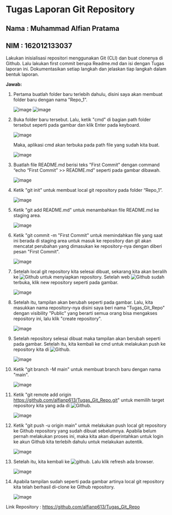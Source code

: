 # Tugas Laporan Git Repository

## Nama : Muhammad Alfian Pratama

## NIM : 162012133037

Lakukan inisialisasi repositori menggunakan Git (CLI) dan buat clonenya di Github. Lalu lakukan first commit berupa Readme.md dan isi dengan Tugas laporan ini. Dokumentasikan setiap langkah dan jelaskan tiap langkah dalam bentuk laporan.

**Jawab:**

1. Pertama buatlah folder baru terlebih dahulu, disini saya akan membuat folder baru dengan nama "Repo_1".

   ![image](https://user-images.githubusercontent.com/72260807/135118997-b461ed79-6429-47f8-b9a0-3058ddd54c34.png)
   ![image](https://user-images.githubusercontent.com/72260807/135119033-1819654a-6821-4207-ae76-a2c55ee67822.png)

2. Buka folder baru tersebut. Lalu, ketik "cmd" di bagian path folder tersebut seperti pada gambar dan klik Enter pada keyboard.

   ![image](https://user-images.githubusercontent.com/72260807/135119227-fe613c85-633a-4bc1-9af1-c797f5da92b5.png)
   
   Maka, aplikasi cmd akan terbuka pada path file yang sudah kita buat.
   
   ![image](https://user-images.githubusercontent.com/72260807/135119429-08dad690-cda8-4610-bcd0-79af79cb5278.png)

3. Buatlah file README.md berisi teks "First Commit" dengan command “echo “First Commit” >>  README.md” seperti pada gambar dibawah.

   ![image](https://user-images.githubusercontent.com/72260807/135119710-8a336793-a69a-4791-a509-70c3c116b7e8.png)

4. Ketik "git init" untuk membuat local git repository pada folder “Repo_1”.

   ![image](https://user-images.githubusercontent.com/72260807/135120257-12d42c17-f3c4-4b30-8a31-63aef11e5384.png)

5. Ketik "git add README.md" untuk menambahkan file README.md ke staging area.

   ![image](https://user-images.githubusercontent.com/72260807/135120505-e2a18b13-21db-46b9-94a4-90708f5c669b.png)

6. Ketik "git commit -m "First Commit" untuk memindahkan file yang saat ini berada di staging area untuk masuk ke repository dan git akan mencatat perubahan yang dimasukan ke repository-nya dengan diberi pesan "First Commit".

   ![image](https://user-images.githubusercontent.com/72260807/135120894-75021e8e-2a79-4467-ac2d-79cf599884d5.png)

7. Setelah local git repository kita selesai dibuat, sekarang kita akan beralih ke ![Github](https://github.com) untuk menyiapkan repository. Setelah web ![Github](https://github.com) sudah terbuka, klik new repository seperti pada gambar.

   ![image](https://user-images.githubusercontent.com/72260807/135121574-0ff50f89-9f4e-43e4-a388-a3daeca32b00.png)

8. Setelah itu, tampilan akan berubah seperti pada gambar. Lalu, kita masukkan nama repository-nya disini saya beri nama "Tugas_Git_Repo" dengan visibility "Public" yang berarti semua orang bisa mengakses repository ini, lalu klik "create repository".

   ![image](https://user-images.githubusercontent.com/72260807/135121711-4184c524-c824-4c4c-9f12-931f3a56ba0b.png)

9. Setelah repository selesai dibuat maka tampilan akan berubah seperti pada gambar. Setelah itu, kita kembali ke cmd untuk melakukan push ke repository kita di ![Github](https://github.com).

   ![image](https://user-images.githubusercontent.com/72260807/135122255-952943e9-24c5-4804-95a3-6dd31e6f9397.png)

10. Ketik "git branch -M main" untuk membuat branch baru dengan nama "main".

    ![image](https://user-images.githubusercontent.com/72260807/135122485-5dfa55fc-0612-4843-bea8-f4a1d9851297.png)

11. Ketik "git remote add origin https://github.com/alfianp613/Tugas_Git_Repo.git" untuk memilih target repository kita yang ada di ![Github](https://github.com).

    ![image](https://user-images.githubusercontent.com/72260807/135122941-8b0584f0-fa22-4d2b-b132-54e29e9d3b26.png)

12. Ketik "git push -u origin main" untuk melakukan push local git repository ke Github repository yang sudah dibuat sebelumnya. Apabila belum pernah melakukan proses ini, maka kita akan diperintahkan untuk login ke akun Github kita terlebih dahulu untuk melakukan autentik.

    ![image](https://user-images.githubusercontent.com/72260807/135123059-eae5e82e-7b58-4e53-b093-f5da59f11240.png)

13. Setelah itu, kita kembali ke ![github](https://github.com). Lalu klik refresh ada browser.

    ![image](https://user-images.githubusercontent.com/72260807/135123416-4b0e0e71-d35c-4ab4-a65f-956f607ccaae.png)

14. Apabila tampilan sudah seperti pada gambar artinya local git repository kita telah berhasil di-clone ke Github repository.

    ![image](https://user-images.githubusercontent.com/72260807/135123581-5cd8883a-4be0-4c50-a591-dce9bbe55d5e.png)


Link Repository : https://github.com/alfianp613/Tugas_Git_Repo 
